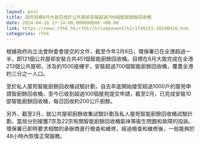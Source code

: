 ```yaml
---
layout: post
title: 政府目標8月大致完成於公共屋邨安裝超過700個智能廚餘回收桶
date: 2024-04-16 17:14:08.000000000 +08:00
link: https://news.rthk.hk/rthk/ch/component/k2/1749151-20240416.htm
categories: rthk
---
```


根據政府向立法會財委會提交的文件，截至今年3月6日，環保署已在全港超過一半，即121個公共屋邨安裝合共451個智能廚餘回收桶。目標在8月大致完成在全港 213個公共屋邨，涉及約1500座樓宇，安裝超過700個智能廚餘回收桶，覆蓋全港約三分之一人口。

至於私人屋苑智能廚餘回收桶試驗計劃，自去年底開始接受超過1000戶的屋苑申請智廚餘回收桶，至今已收到超過100個屋苑提交申請，截至2月，已完成安裝10部智能廚餘回收桶，每日回收約200公斤廚餘。

另外，截至2月，就公共屋邨廚餘收集試驗計劃及私人屋苑智能廚餘回收桶試驗計劃，當局分別接獲7宗及22宗有關智能廚餘回收桶氣味等衞生問題和故障的投訴。環保署已即時要求相關的承辦商進行檢查和維修，經過檢查和維修後，一般能夠於48小時內恢復正常服務。
